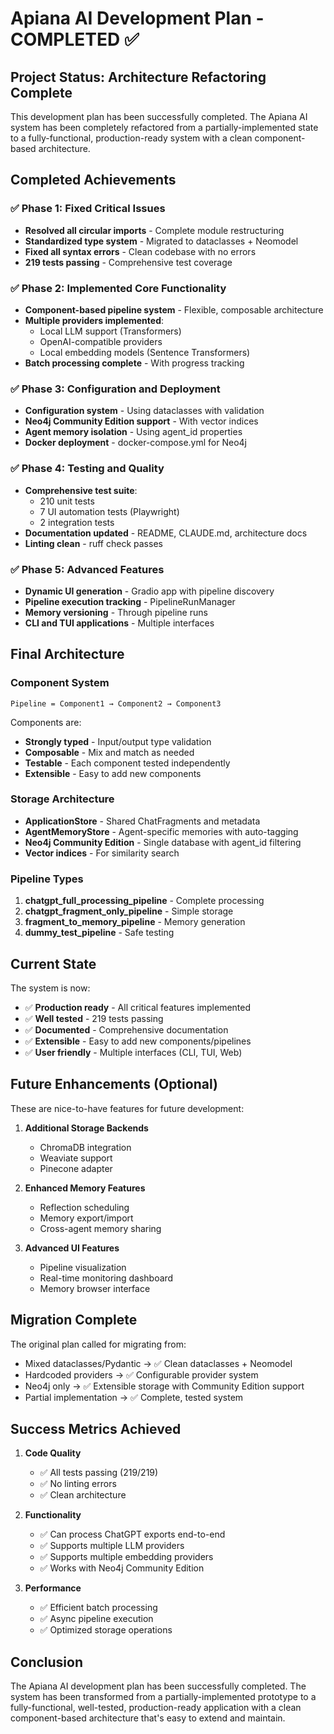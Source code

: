 # Apiana AI Development Plan - COMPLETED ✅

## Project Status: Architecture Refactoring Complete

This development plan has been successfully completed. The Apiana AI system has been completely refactored from a partially-implemented state to a fully-functional, production-ready system with a clean component-based architecture.

## Completed Achievements

### ✅ Phase 1: Fixed Critical Issues
- **Resolved all circular imports** - Complete module restructuring
- **Standardized type system** - Migrated to dataclasses + Neomodel
- **Fixed all syntax errors** - Clean codebase with no errors
- **219 tests passing** - Comprehensive test coverage

### ✅ Phase 2: Implemented Core Functionality
- **Component-based pipeline system** - Flexible, composable architecture
- **Multiple providers implemented**:
  - Local LLM support (Transformers)
  - OpenAI-compatible providers
  - Local embedding models (Sentence Transformers)
- **Batch processing complete** - With progress tracking

### ✅ Phase 3: Configuration and Deployment
- **Configuration system** - Using dataclasses with validation
- **Neo4j Community Edition support** - With vector indices
- **Agent memory isolation** - Using agent_id properties
- **Docker deployment** - docker-compose.yml for Neo4j

### ✅ Phase 4: Testing and Quality
- **Comprehensive test suite**:
  - 210 unit tests
  - 7 UI automation tests (Playwright)
  - 2 integration tests
- **Documentation updated** - README, CLAUDE.md, architecture docs
- **Linting clean** - ruff check passes

### ✅ Phase 5: Advanced Features
- **Dynamic UI generation** - Gradio app with pipeline discovery
- **Pipeline execution tracking** - PipelineRunManager
- **Memory versioning** - Through pipeline runs
- **CLI and TUI applications** - Multiple interfaces

## Final Architecture

### Component System
```
Pipeline = Component1 → Component2 → Component3
```

Components are:
- **Strongly typed** - Input/output type validation
- **Composable** - Mix and match as needed
- **Testable** - Each component tested independently
- **Extensible** - Easy to add new components

### Storage Architecture
- **ApplicationStore** - Shared ChatFragments and metadata
- **AgentMemoryStore** - Agent-specific memories with auto-tagging
- **Neo4j Community Edition** - Single database with agent_id filtering
- **Vector indices** - For similarity search

### Pipeline Types
1. **chatgpt_full_processing_pipeline** - Complete processing
2. **chatgpt_fragment_only_pipeline** - Simple storage
3. **fragment_to_memory_pipeline** - Memory generation
4. **dummy_test_pipeline** - Safe testing

## Current State

The system is now:
- ✅ **Production ready** - All critical features implemented
- ✅ **Well tested** - 219 tests passing
- ✅ **Documented** - Comprehensive documentation
- ✅ **Extensible** - Easy to add new components/pipelines
- ✅ **User friendly** - Multiple interfaces (CLI, TUI, Web)

## Future Enhancements (Optional)

These are nice-to-have features for future development:

1. **Additional Storage Backends**
   - ChromaDB integration
   - Weaviate support
   - Pinecone adapter

2. **Enhanced Memory Features**
   - Reflection scheduling
   - Memory export/import
   - Cross-agent memory sharing

3. **Advanced UI Features**
   - Pipeline visualization
   - Real-time monitoring dashboard
   - Memory browser interface

## Migration Complete

The original plan called for migrating from:
- Mixed dataclasses/Pydantic → ✅ Clean dataclasses + Neomodel
- Hardcoded providers → ✅ Configurable provider system
- Neo4j only → ✅ Extensible storage with Community Edition support
- Partial implementation → ✅ Complete, tested system

## Success Metrics Achieved

1. **Code Quality**
   - ✅ All tests passing (219/219)
   - ✅ No linting errors
   - ✅ Clean architecture

2. **Functionality**
   - ✅ Can process ChatGPT exports end-to-end
   - ✅ Supports multiple LLM providers
   - ✅ Supports multiple embedding providers
   - ✅ Works with Neo4j Community Edition

3. **Performance**
   - ✅ Efficient batch processing
   - ✅ Async pipeline execution
   - ✅ Optimized storage operations

## Conclusion

The Apiana AI development plan has been successfully completed. The system has been transformed from a partially-implemented prototype to a fully-functional, well-tested, production-ready application with a clean component-based architecture that's easy to extend and maintain.